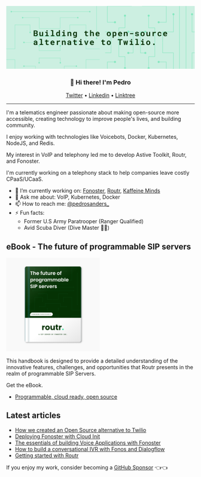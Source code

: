 <img alt="Building the Open Source alternative of Twilio" src="https://raw.githubusercontent.com/psanders/psanders/master/social_background.png"></img></a>

<h3 align="center">👋 Hi there! I'm Pedro</h3>
<p align="center">
  <a href="https://twitter.com/sandedro">Twitter</a> •
  <a href="https://www.linkedin.com/in/sanders-pedro/">Linkedin</a> •
  <a href="https://linktr.ee/psanders">Linktree</a>
</p>

---
I'm a telematics engineer passionate about making open-source more accessible, creating technology to improve people's lives, and building community. 

I enjoy working with technologies like Voicebots, Docker, Kubernetes, NodeJS, and Redis. 

My interest in VoIP and telephony led me to develop Astive Toolkit, Routr, and Fonoster. 

I'm currently working on a telephony stack to help companies leave costly CPaaS/UCaaS. 

- 🔭 I’m currently working on: [Fonoster](https://github.com/fonoster/fonoster), [Routr](https://routr.io), [Kaffeine Minds](https://kaffeineminds.com)
- 💬 Ask me about: VoIP, Kubernetes, Docker
- 📫 How to reach me: [@pedrosanders_](https://twitter.com/pedrosanders_)
- ⚡ Fun facts: 
  - Former U.S Army Paratrooper (Ranger Qualified)
  - Avid Scuba Diver (Dive Master 👌🏽)

## eBook - The future of programmable SIP servers

<a href="https://fonoster.gumroad.com/l/the-future-of-programmable-sip-servers">
<img src="https://raw.githubusercontent.com/psanders/psanders/master/book.png" width="250px"></a>

This handbook is designed to provide a detailed understanding of the innovative features, challenges, and opportunities that Routr presents in the realm of programmable SIP Servers.

Get the eBook.

* [Programmable, cloud ready, open source](https://fonoster.gumroad.com/l/the-future-of-programmable-sip-servers)

## Latest articles

- [How we created an Open Source alternative to Twilio](https://pedrosanders.medium.com/last-year-around-the-time-i-started-assembling-team-fonos-i-published-a-post-on-reddit-that-d07fa01e5fc1)
- [Deploying Fonoster with Cloud Init](https://pedrosanders.medium.com/at-fonoster-inc-we-want-to-help-companies-and-individuals-that-wish-to-adopt-project-fonos-pf-as-270fa70e1c06)
- [The essentials of building Voice Applications with Fonoster](https://pedrosanders.medium.com/the-purpose-of-this-tutorial-is-to-show-the-basics-of-project-fonos-a4752fa1e648)
- [How to build a conversational IVR with Fonos and Dialogflow](https://pedrosanders.medium.com/how-to-build-a-conversational-ivr-with-fonos-and-dialogflow-2ac54ef6c337)
- [Getting started with Routr](https://pedrosanders.medium.com/tutorial-getting-started-with-routr-sip-server-f66c5216690a)
 
If you enjoy my work, consider becoming a [GitHub Sponsor](https://github.com/sponsors/psanders) 👈👈

